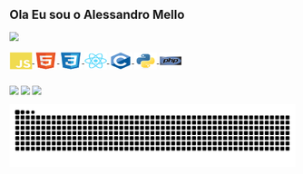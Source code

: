 ## Ola Eu sou o Alessandro Mello
<div>
  <a href="https://github.com/Alessandro62301">
  <img height="180em" src="https://github-readme-stats.vercel.app/api?username=Alessandro62301&show_icons=true&theme=react&include_all_commits=true&count_private=true"/>
 <!-- <img height="180em" src="https://github-readme-stats.vercel.app/api/top-langs/?username=Alessandro62301&layout=compact&langs_count=7&theme=react "/>-->
</div>
<div style="display: inline_block"><br>
  <img align="center" alt="Rafa-Js" height="30" width="40" src="https://raw.githubusercontent.com/devicons/devicon/master/icons/javascript/javascript-plain.svg">
  <img align="center" alt="Alessandro-HTML" height="30" width="40" src="https://raw.githubusercontent.com/devicons/devicon/master/icons/html5/html5-original.svg">
  <img align="center" alt="Alessandro-CSS" height="30" width="40" src="https://raw.githubusercontent.com/devicons/devicon/master/icons/css3/css3-original.svg">
    <img align="center" alt="Alessandro-React" height="30" width="40" src="https://raw.githubusercontent.com/devicons/devicon/master/icons/react/react-original.svg">
  <img align="center" alt="Alessandro-c" height="30" width="40" src="https://raw.githubusercontent.com/devicons/devicon/master/icons/c/c-original.svg">
  <img align="center" alt="Alessandro-Python" height="30" width="40" src="https://raw.githubusercontent.com/devicons/devicon/master/icons/python/python-original.svg">
  <img align="center" alt="Alessandro-Python" height="30" width="40" src="https://raw.githubusercontent.com/devicons/devicon/master/icons/php/php-original.svg">

  
  ##
 
<div> 
  <a href="https://instagram.com/Alessandro594" target="_blank"><img src="https://img.shields.io/badge/-Instagram-%23E4405F?style=for-the-badge&logo=instagram&logoColor=white" target="_blank"></a>
  <a href = "mailto:alessandro.santos@soulasalle.com.br"><img src="https://img.shields.io/badge/-Gmail-%23333?style=for-the-badge&logo=gmail&logoColor=white" target="_blank"></a>
  <a href="https://www.linkedin.com" target="_blank"><img src="https://img.shields.io/badge/-LinkedIn-%230077B5?style=for-the-badge&logo=linkedin&logoColor=white" target="_blank"></a> 
 
  ![Snake animation](https://github.com/Alessandro62301/rafaballerini/blob/output/github-contribution-grid-snake.svg)
 
</div>

